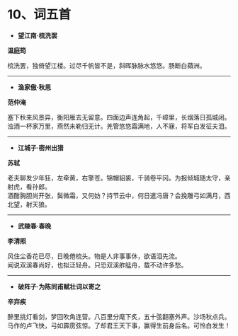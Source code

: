 # 10、词五首

- **望江南·梳洗罢**

**温庭筠**

梳洗罢，独倚望江楼。过尽千帆皆不是，斜晖脉脉水悠悠。肠断白蘋洲。

<hr>

- **渔家傲·秋思**

**范仲淹**

塞下秋来风景异，衡阳雁去无留意。四面边声连角起，千嶂里，长烟落日孤城闭。  
浊酒一杯家万里，燕然未勒归无计。羌管悠悠霜满地，人不寐，将军白发征夫泪。  

<hr>

- **江城子·密州出猎**

**苏轼**

老夫聊发少年狂，左牵黄，右擎苍。锦帽貂裘，千骑卷平冈。为报倾城随太守，亲射虎，看孙郎。  
酒酣胸胆尚开张，鬓微霜，又何妨？持节云中，何日遣冯唐？会挽雕弓如满月，西北望，射天狼。  

<hr>

- **武陵春·春晚**

**李清照**

风住尘香花已尽，日晚倦梳头。物是人非事事休，欲语泪先流。  
闻说双溪春尚好，也拟泛轻舟。只恐双溪舴艋舟，载不动许多愁。  

<hr>

- **破阵子·为陈同甫赋壮词以寄之**

**辛弃疾**

醉里挑灯看剑，梦回吹角连营。八百里分麾下炙，五十弦翻塞外声。沙场秋点兵。  
马作的卢飞快，弓如霹雳弦惊。了却君王天下事，赢得生前身后名。可怜白发生！  

